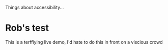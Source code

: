 Things about accessibility...

# Rob's test

This is a terffiying live demo, I'd hate to do this in front on a viscious crowd
